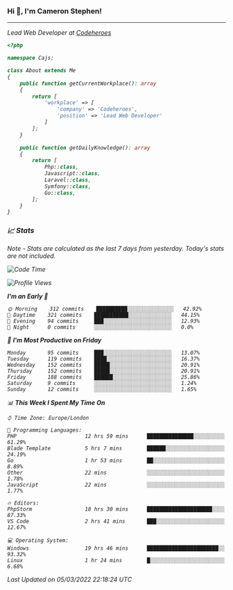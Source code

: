 ### Hi 👋, I'm Cameron Stephen!
<hr>
<p><em>Lead Web Developer at <a href="https://codeheroes.co.uk">Codeheroes</a></p>


```php
<?php

namespace Cajs;

class About extends Me
{
    public function getCurrentWorkplace(): array
    {
        return [
            'workplace' => [
                'company' => 'Codeheroes',
                'position' => 'Lead Web Developer'
            ]
        ];
    }

    public function getDailyKnowledge(): array
    {
        return [
            Php::class,
            Javascript::class,
            Laravel::class,
            Symfony::class,
            Go::class,
        ];
    }
}
```

### 📈 Stats
<p><em>Note - Stats are calculated as the last 7 days from yesterday. Today's stats are not included.</em></p>


<!--START_SECTION:waka-->
![Code Time](http://img.shields.io/badge/Code%20Time-2%2C715%20hrs%201%20min-blue)

![Profile Views](http://img.shields.io/badge/Profile%20Views-217-blue)

**I'm an Early 🐤** 

```text
🌞 Morning    312 commits    ██████████░░░░░░░░░░░░░░░   42.92% 
🌆 Daytime    321 commits    ███████████░░░░░░░░░░░░░░   44.15% 
🌃 Evening    94 commits     ███░░░░░░░░░░░░░░░░░░░░░░   12.93% 
🌙 Night      0 commits      ░░░░░░░░░░░░░░░░░░░░░░░░░   0.0%

```
📅 **I'm Most Productive on Friday** 

```text
Monday       95 commits     ███░░░░░░░░░░░░░░░░░░░░░░   13.07% 
Tuesday      119 commits    ████░░░░░░░░░░░░░░░░░░░░░   16.37% 
Wednesday    152 commits    █████░░░░░░░░░░░░░░░░░░░░   20.91% 
Thursday     152 commits    █████░░░░░░░░░░░░░░░░░░░░   20.91% 
Friday       188 commits    ██████░░░░░░░░░░░░░░░░░░░   25.86% 
Saturday     9 commits      ░░░░░░░░░░░░░░░░░░░░░░░░░   1.24% 
Sunday       12 commits     ░░░░░░░░░░░░░░░░░░░░░░░░░   1.65%

```


📊 **This Week I Spent My Time On** 

```text
⌚︎ Time Zone: Europe/London

💬 Programming Languages: 
PHP                      12 hrs 59 mins      ███████████████░░░░░░░░░░   61.29% 
Blade Template           5 hrs 7 mins        ██████░░░░░░░░░░░░░░░░░░░   24.19% 
Go                       1 hr 53 mins        ██░░░░░░░░░░░░░░░░░░░░░░░   8.89% 
Other                    22 mins             ░░░░░░░░░░░░░░░░░░░░░░░░░   1.78% 
JavaScript               22 mins             ░░░░░░░░░░░░░░░░░░░░░░░░░   1.77%

🔥 Editors: 
PhpStorm                 18 hrs 30 mins      █████████████████████░░░░   87.33% 
VS Code                  2 hrs 41 mins       ███░░░░░░░░░░░░░░░░░░░░░░   12.67%

💻 Operating System: 
Windows                  19 hrs 46 mins      ███████████████████████░░   93.32% 
Linux                    1 hr 24 mins        █░░░░░░░░░░░░░░░░░░░░░░░░   6.68%

```


 Last Updated on 05/03/2022 22:18:24 UTC
<!--END_SECTION:waka-->
